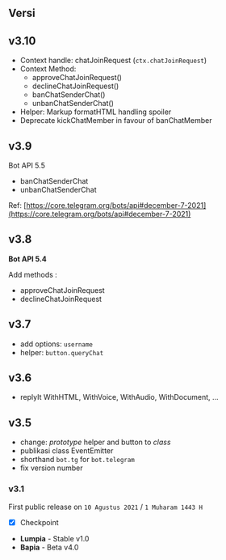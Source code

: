 ## Versi

## v3.10

- Context handle: chatJoinRequest (`ctx.chatJoinRequest`)
- Context Method: 
    - approveChatJoinRequest()
    - declineChatJoinRequest()
    - banChatSenderChat()
    - unbanChatSenderChat()
- Helper: Markup formatHTML handling spoiler
- Deprecate kickChatMember in favour of banChatMember

## v3.9

Bot API 5.5

- banChatSenderChat
- unbanChatSenderChat

Ref: [https://core.telegram.org/bots/api#december-7-2021](https://core.telegram.org/bots/api#december-7-2021)

## v3.8

**Bot API 5.4**

Add methods :

- approveChatJoinRequest
- declineChatJoinRequest


## v3.7

- add options: `username`
- helper: `button.queryChat`

## v3.6

- replyIt WithHTML, WithVoice, WithAudio, WithDocument, ...

## v3.5

- change: _prototype_  helper and button to _class_
- publikasi class EventEmitter
- shorthand `bot.tg` for `bot.telegram`
- fix version number

### v3.1

First public release
on `10 Agustus 2021` / `1 Muharam 1443 H`

- [x] Checkpoint
- **Lumpia** - Stable v1.0
- **Bapia** - Beta v4.0

